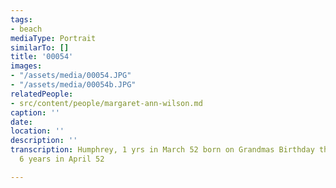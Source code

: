 ```yaml
---
tags:
- beach
mediaType: Portrait
similarTo: []
title: '00054'
images:
- "/assets/media/00054.JPG"
- "/assets/media/00054b.JPG"
relatedPeople:
- src/content/people/margaret-ann-wilson.md
caption: ''
date: 
location: ''
description: ''
transcription: Humphrey, 1 yrs in March 52 born on Grandmas Birthday the 14th. Alan
  6 years in April 52

---
```


